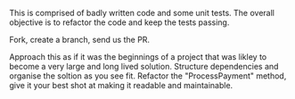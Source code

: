 This is comprised of badly written code and some unit tests. The overall objective is to refactor the code and keep the tests passing.

Fork, create a branch, send us the PR.

Approach this as if it was the beginnings of a project that was likley to become a very large and long lived solution.
Structure dependencies and organise the soltion as you see fit.
Refactor the "ProcessPayment" method, give it your best shot at making it readable and maintainable.
